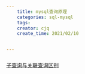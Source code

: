 ```yaml
---
    title: mysql查询原理
    categories: sql-mysql
    tags:
    creator: cjq
    create_time: 2021/02/10


---
```


##### 

[子查询与关联查询区别](https://www.cnblogs.com/minikobe/p/12359828.html)

